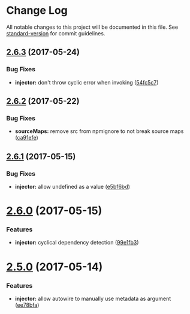 # Change Log

All notable changes to this project will be documented in this file. See [standard-version](https://github.com/conventional-changelog/standard-version) for commit guidelines.

<a name="2.6.3"></a>
## [2.6.3](https://github.com/steelsojka/mindi/compare/v2.6.2...v2.6.3) (2017-05-24)


### Bug Fixes

* **injector:** don't throw cyclic error when invoking ([54fc5c7](https://github.com/steelsojka/mindi/commit/54fc5c7))



<a name="2.6.2"></a>
## [2.6.2](https://github.com/steelsojka/mindi/compare/v2.6.1...v2.6.2) (2017-05-22)


### Bug Fixes

* **sourceMaps:** remove src from npmignore to not break source maps ([ca91efe](https://github.com/steelsojka/mindi/commit/ca91efe))



<a name="2.6.1"></a>
## [2.6.1](https://github.com/steelsojka/mindi/compare/v2.6.0...v2.6.1) (2017-05-15)


### Bug Fixes

* **injector:** allow undefined as a value ([e5bf6bd](https://github.com/steelsojka/mindi/commit/e5bf6bd))



<a name="2.6.0"></a>
# [2.6.0](https://github.com/steelsojka/mindi/compare/v2.5.0...v2.6.0) (2017-05-15)


### Features

* **injector:** cyclical dependency detection ([99e1fb3](https://github.com/steelsojka/mindi/commit/99e1fb3))



<a name="2.5.0"></a>
# [2.5.0](https://github.com/steelsojka/mindi/compare/v2.4.2...v2.5.0) (2017-05-14)


### Features

* **injector:** allow autowire to manually use metadata as argument ([ee78bfa](https://github.com/steelsojka/mindi/commit/ee78bfa))
